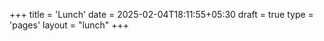 +++
title = 'Lunch'
date = 2025-02-04T18:11:55+05:30
draft = true
type = 'pages'
layout = "lunch"
+++
